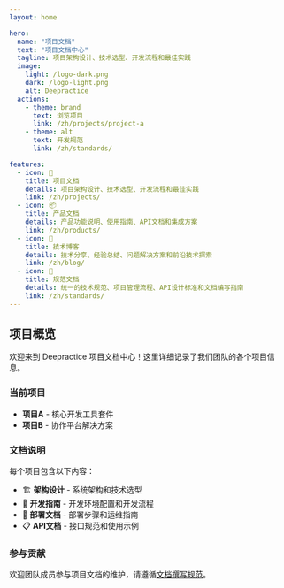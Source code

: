 ```yaml
---
layout: home

hero:
  name: "项目文档"
  text: "项目文档中心"
  tagline: 项目架构设计、技术选型、开发流程和最佳实践
  image:
    light: /logo-dark.png
    dark: /logo-light.png
    alt: Deepractice
  actions:
    - theme: brand
      text: 浏览项目
      link: /zh/projects/project-a
    - theme: alt
      text: 开发规范
      link: /zh/standards/

features:
  - icon: 📁
    title: 项目文档
    details: 项目架构设计、技术选型、开发流程和最佳实践
    link: /zh/projects/
  - icon: 📦
    title: 产品文档
    details: 产品功能说明、使用指南、API文档和集成方案
    link: /zh/products/
  - icon: 📝
    title: 技术博客
    details: 技术分享、经验总结、问题解决方案和前沿技术探索
    link: /zh/blog/
  - icon: 📏
    title: 规范文档
    details: 统一的技术规范、项目管理流程、API设计标准和文档编写指南
    link: /zh/standards/
---
```


## 项目概览

欢迎来到 Deepractice 项目文档中心！这里详细记录了我们团队的各个项目信息。

### 当前项目

- **项目A** - 核心开发工具套件
- **项目B** - 协作平台解决方案

### 文档说明

每个项目包含以下内容：
- 🏗️ **架构设计** - 系统架构和技术选型
- 📝 **开发指南** - 开发环境配置和开发流程
- 🚀 **部署文档** - 部署步骤和运维指南
- 📋 **API文档** - 接口规范和使用示例

### 参与贡献

欢迎团队成员参与项目文档的维护，请遵循[文档撰写规范](/zh/standards/documentation/)。
